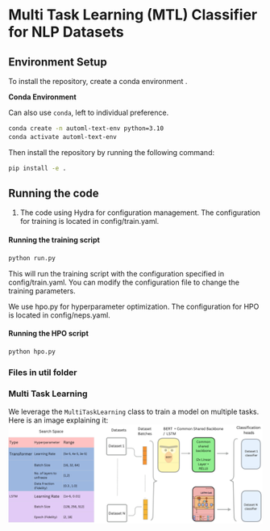 # Multi Task Learning (MTL) Classifier for NLP Datasets

## Environment Setup

To install the repository, create a conda environment . 

**Conda Environment**

Can also use `conda`, left to individual preference.

```bash
conda create -n automl-text-env python=3.10
conda activate automl-text-env
```

Then install the repository by running the following command:

```bash
pip install -e .
```

## Running the code

1. The code using Hydra for configuration management. The configuration for training is located in config/train.yaml.

#### Running the training script

```bash
python run.py 
```

This will run the training script with the configuration specified in config/train.yaml. You can modify the configuration file to change the training parameters.

We use hpo.py for hyperparameter optimization. The configuration for HPO is located in config/neps.yaml.

#### Running the HPO script

```bash
python hpo.py
```


### Files in util folder 



### Multi Task Learning

We leverage the `MultiTaskLearning` class to train a model on multiple tasks. Here is an image explaining it:
![Multi Task Learning](https://raw.githubusercontent.com/waasiq/nlp-classifier-automl/main/img/multi_task_learning.png)

